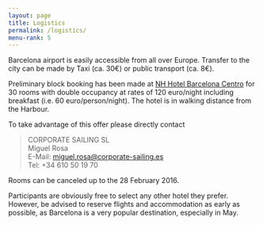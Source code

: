 ```yaml
---
layout: page
title: Logistics
permalink: /logistics/
menu-rank: 5
---
```


Barcelona airport is easily accessible from all over Europe. Transfer to the
city can be made by Taxi (ca. 30€) or public transport (ca. 8€).

Preliminary block booking has been made at [NH Hotel Barcelona
Centro](http://www.nh-hotels.it/hotel/nh-barcelona-centro) for 30 rooms with
double occupancy at rates of 120 euro/night including breakfast (i.e. 60
euro/person/night). The hotel is in walking distance from the Harbour.

To take advantage of this offer please directly contact
>    CORPORATE SAILING SL  
>    Miguel Rosa  
>    E-Mail: miguel.rosa@corporate-sailing.es  
>    Tel: +34 610 50 19 70

Rooms can be canceled up to the 28 February 2016.

Participants are obviously free to select any other hotel they prefer. However,
be advised to reserve flights and accommodation as early as possible, as
Barcelona is a very popular destination, especially in May.
